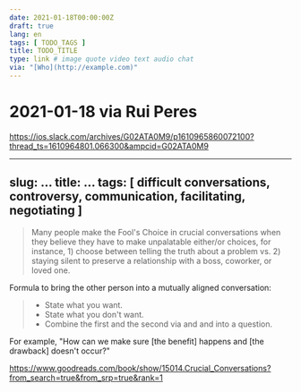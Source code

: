 ```yaml
---
date: 2021-01-18T00:00:00Z
draft: true
lang: en
tags: [ TODO_TAGS ]
title: TODO_TITLE
type: link # image quote video text audio chat
via: "[Who](http://example.com)"
---
```

# 2021-01-18 via Rui Peres


https://ios.slack.com/archives/G02ATA0M9/p1610965860072100?thread_ts=1610964801.066300&ampcid=G02ATA0M9


---
slug: ...
title: ...
tags: [ difficult conversations, controversy, communication, facilitating, negotiating ]
---


> Many people make the Fool's Choice in crucial conversations when they believe they have to make unpalatable either/or choices, for instance, 1) choose between telling the truth about a problem vs. 2) staying silent to preserve a relationship with a boss, coworker, or loved one.


Formula to bring the other person into a mutually aligned conversation:


> - State what you want.
> - State what you don't want.
> - Combine the first and the second via and and into a question.


For example, "How can we make sure [the benefit] happens and [the drawback] doesn't occur?"


<https://www.goodreads.com/book/show/15014.Crucial_Conversations?from_search=true&from_srp=true&rank=1>

